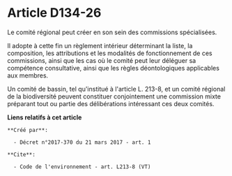 # Article D134-26

Le comité régional peut créer en son sein des commissions spécialisées.

Il adopte à cette fin un règlement intérieur déterminant la liste, la composition, les attributions et les modalités de
fonctionnement de ces commissions, ainsi que les cas où le comité peut leur déléguer sa compétence consultative, ainsi que
les règles déontologiques applicables aux membres.

Un comité de bassin, tel qu'institué à l'article L. 213-8, et un comité régional de la biodiversité peuvent constituer
conjointement une commission mixte préparant tout ou partie des délibérations intéressant ces deux comités.

**Liens relatifs à cet article**

	**Créé par**:

	  - Décret n°2017-370 du 21 mars 2017 - art. 1

	**Cite**:

	  - Code de l'environnement - art. L213-8 (VT)
